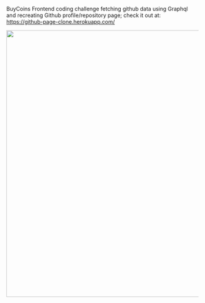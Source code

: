BuyCoins Frontend coding challenge fetching github data using Graphql and recreating Github profile/repository page;
check it out at:
https://github-page-clone.herokuapp.com/


<img src="https://github.com/GodfreySam/github_project_page/blob/master/stage/image/demo.gif" width="700">
